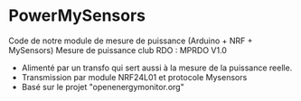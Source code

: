 # PowerMySensors
Code de notre module de mesure de puissance (Arduino + NRF + MySensors)
Mesure de puissance club RDO : MPRDO V1.0
 * Alimenté par un transfo qui sert aussi à la mesure de la puissance reelle.
 * Transmission par module NRF24L01 et protocole Mysensors
 * Basé sur le projet "openenergymonitor.org"
